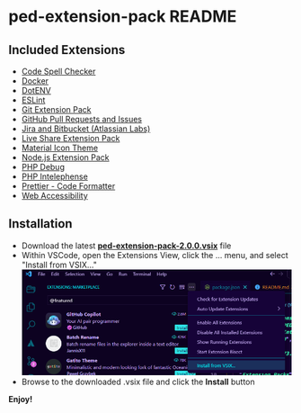 # ped-extension-pack README

## Included Extensions

* [Code Spell Checker](https://marketplace.visualstudio.com/items?itemName=streetsidesoftware.code-spell-checker)
* [Docker](https://marketplace.visualstudio.com/items?itemName=ms-azuretools.vscode-docker)
* [DotENV](https://marketplace.visualstudio.com/items?itemName=mikestead.dotenv)
* [ESLint](https://marketplace.visualstudio.com/items?itemName=dbaeumer.vscode-eslint)
* [Git Extension Pack](https://marketplace.visualstudio.com/items?itemName=donjayamanne.git-extension-pack)
* [GitHub Pull Requests and Issues](https://marketplace.visualstudio.com/items?itemName=GitHub.vscode-pull-request-github&ssr=false#review-details)
* [Jira and Bitbucket (Atlassian Labs)](https://marketplace.visualstudio.com/items?itemName=Atlassian.atlascode)
* [Live Share Extension Pack](https://marketplace.visualstudio.com/items?itemName=MS-vsliveshare.vsliveshare-pack)
* [Material Icon Theme](https://marketplace.visualstudio.com/items?itemName=PKief.material-icon-theme)
* [Node.js Extension Pack](https://marketplace.visualstudio.com/items?itemName=waderyan.nodejs-extension-pack)
* [PHP Debug](https://marketplace.visualstudio.com/items?itemName=xdebug.php-debug)
* [PHP Intelephense](https://marketplace.visualstudio.com/items?itemName=bmewburn.vscode-intelephense-client)
* [Prettier - Code Formatter](https://marketplace.visualstudio.com/items?itemName=esbenp.prettier-vscode)
* [Web Accessibility](https://marketplace.visualstudio.com/items?itemName=MaxvanderSchee.web-accessibility)

## Installation

* Download the latest **[ped-extension-pack-2.0.0.vsix](https://github.com/nfleet-Ped/ped-extension-pack/releases/download/v.2.0.0/ped-extension-pack-2.0.0.vsix)** file
* Within VSCode, open the Extensions View, click the ... menu, and select "Install from VSIX..."
![Install from VSIX button location in VSCode](installVSIXlocation.png)
* Browse to the downloaded .vsix file and click the **Install** button

**Enjoy!**

